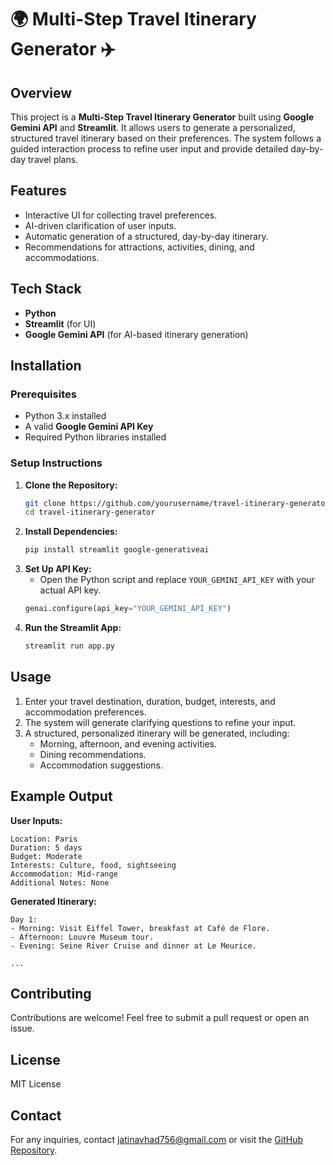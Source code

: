 # 🌍 Multi-Step Travel Itinerary Generator ✈️

## Overview
This project is a **Multi-Step Travel Itinerary Generator** built using **Google Gemini API** and **Streamlit**. It allows users to generate a personalized, structured travel itinerary based on their preferences. The system follows a guided interaction process to refine user input and provide detailed day-by-day travel plans.

## Features
- Interactive UI for collecting travel preferences.
- AI-driven clarification of user inputs.
- Automatic generation of a structured, day-by-day itinerary.
- Recommendations for attractions, activities, dining, and accommodations.

## Tech Stack
- **Python**
- **Streamlit** (for UI)
- **Google Gemini API** (for AI-based itinerary generation)

## Installation
### Prerequisites
- Python 3.x installed
- A valid **Google Gemini API Key**
- Required Python libraries installed

### Setup Instructions
1. **Clone the Repository:**
   ```sh
   git clone https://github.com/yourusername/travel-itinerary-generator.git
   cd travel-itinerary-generator
   ```
2. **Install Dependencies:**
   ```sh
   pip install streamlit google-generativeai
   ```
3. **Set Up API Key:**
   - Open the Python script and replace `YOUR_GEMINI_API_KEY` with your actual API key.
   ```python
   genai.configure(api_key="YOUR_GEMINI_API_KEY")
   ```
4. **Run the Streamlit App:**
   ```sh
   streamlit run app.py
   ```

## Usage
1. Enter your travel destination, duration, budget, interests, and accommodation preferences.
2. The system will generate clarifying questions to refine your input.
3. A structured, personalized itinerary will be generated, including:
   - Morning, afternoon, and evening activities.
   - Dining recommendations.
   - Accommodation suggestions.

## Example Output
**User Inputs:**
```
Location: Paris
Duration: 5 days
Budget: Moderate
Interests: Culture, food, sightseeing
Accommodation: Mid-range
Additional Notes: None
```

**Generated Itinerary:**
```
Day 1:
- Morning: Visit Eiffel Tower, breakfast at Café de Flore.
- Afternoon: Louvre Museum tour.
- Evening: Seine River Cruise and dinner at Le Meurice.

...
```

## Contributing
Contributions are welcome! Feel free to submit a pull request or open an issue.

## License
MIT License

## Contact
For any inquiries, contact jatinavhad756@gmail.com or visit the [GitHub Repository](https://github.com/yourusername/travel-itinerary-generator).

